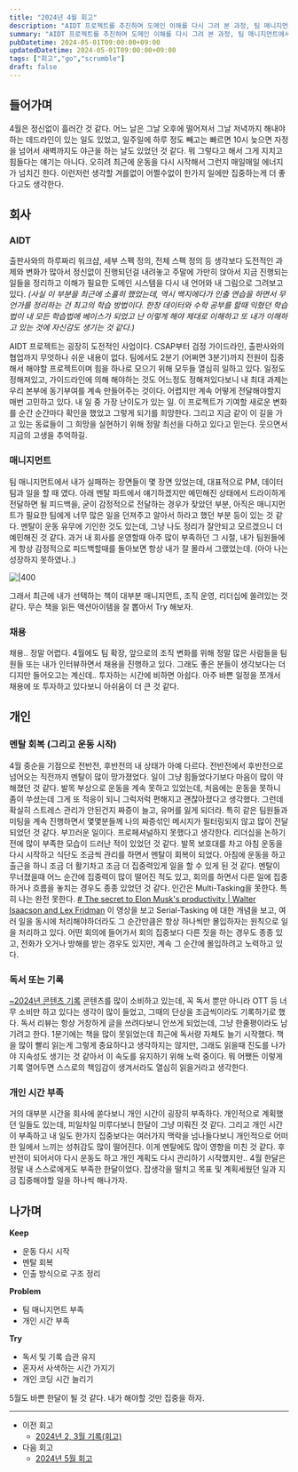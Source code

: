 ```yaml
---
title: "2024년 4월 회고"
description: "AIDT 프로젝트를 추진하며 도메인 이해를 다시 그려 본 과정, 팀 매니지먼트에서 놓친 순간과 반성, 채용 인터뷰와 운동 재개로 얻은 에너지, Keep-Problem-Try 프레임으로 뽑아낸 실행 과제까지 세세하게 정리한 2024년 4월 기록이다. 일정에 쫓기며도 동기부여를 유지한 방법과, 팀이 집중력을 잃지 않게 만든 커뮤니케이션 실험도 공유했다. 또한 프로젝트 이후 어떤 지표를 점검했는지도 언급했다."
summary: "AIDT 프로젝트를 추진하며 도메인 이해를 다시 그려 본 과정, 팀 매니지먼트에서 놓친 순간과 반성, 채용 인터뷰와 운동 재개로 얻은 에너지, Keep-Problem-Try 프레임으로 뽑아낸 실행 과제까지 세세하게 정리한 2024년 4월 기록이다. 일정에 쫓기며도 동기부여를 유지한..."
pubDatetime: 2024-05-01T09:00:00+09:00
updatedDatetime: 2024-05-01T09:00:00+09:00
tags: ["회고","go","scrumble"]
draft: false
---
```


## 들어가며

4월은 정신없이 흘러간 것 같다. 어느 날은 그날 오후에 떨어져서 그날 저녁까지 해내야하는 데드라인이 있는 일도 있었고, 일주일에 하루 정도 빼고는 빠르면 10시 늦으면 자정을 넘어서 새벽까지도 야근을 하는 날도 있었던 것 같다. 뭐 그렇다고 해서 그게 지치고 힘들다는 얘기는 아니다. 오히려 최근에 운동을 다시 시작해서 그런지 매일매일 에너지가 넘치긴 한다. 이런저런 생각할 겨를없이 어쩔수없이 한가지 일에만 집중하는게 더 좋다고도 생각한다.

## 회사

### AIDT

출판사와의 하루짜리 워크샵, 세부 스펙 정의, 전체 스펙 정의 등 생각보다 도전적인 과제와 변화가 많아서 정신없이 진행되던걸 내려놓고 주말에 가만히 앉아서 지금 진행되는 일들을 정리하고 이해가 필요한 도메인 시스템을 다시 내 언어와 내 그림으로 그려보고 있다. *(사실 이 부분을 최근에 소홀히 했었는데, 역시 백지에다가 인출 연습을 하면서 무언가를 정리하는 건 최고의 학습 방법이다. 한창 데이터와 수학 공부를 할때 익혔던 학습법이 내 모든 학습법에 베이스가 되었고 난 이렇게 해야 제대로 이해하고 또 내가 이해하고 있는 것에 자신감도 생기는 것 같다.)*

AIDT 프로젝트는 굉장히 도전적인 사업이다. CSAP부터 검정 가이드라인, 출판사와의 협업까지 무엇하나 쉬운 내용이 없다. 팀에서도 2분기 (어쩌면 3분기)까지 전원이 집중해서 해야할 프로젝트이며 힘을 하나로 모으기 위해 모두들 열심히 일하고 있다. 일정도 정해져있고, 가이드라인에 의해 해야하는 것도 어느정도 정해져있다보니 내 최대 과제는 우리 본부에 동기부여를 계속 만들어주는 것이다. 어렵지만 계속 어떻게 전달해야할지 매번 고민하고 있다. 내 일 중 가장 난이도가 있는 일.
이 프로젝트가 기여할 새로운 변화를 순간 순간마다 확인을 했었고 그렇게 되기를 희망한다. 그리고 지금 같이 이 길을 가고 있는 동료들이 그 희망을 실현하기 위해 정말 최선을 다하고 있다고 믿는다. 웃으면서 지금의 고생을 추억하길.

### 매니지먼트

팀 매니지먼트에서 내가 실패하는 장면들이 몇 장면 있었는데, 대표적으로 PM, 데이터팀과 일을 할 때 였다. 아래 멘탈 파트에서 얘기하겠지만 예민해진 상태에서 드라이하게 전달하면 될 피드백을, 굳이 감정적으로 전달하는 경우가 잦았던 부분, 아직은 매니지먼트가 필요한 팀에게 너무 많은 일을 던져주고 알아서 하라고 했던 부분 등이 있는 것 같다. 멘탈이 운동 유무에 기인한 것도 있는데, 그냥 나도 정리가 잘안되고 모르겠으니 더 예민해진 것 같다. 과거 내 회사를 운영할때 아주 많이 부족하던 그 시절, 내가 팀원들에게 항상 감정적으로 피드백할때를 돌아보면 항상 내가 잘 몰라서 그랬었는데. (아아 나는 성장하지 못하였나..)

![\|400](https://i.imgur.com/pzwRSl0.png)

그래서 최근에 내가 선택하는 책이 대부분 매니지먼트, 조직 운영, 리더십에 쏠려있는 것 같다. 무슨 책을 읽든 액션아이템을 잘 뽑아서 Try 해보자.

### 채용

채용.. 정말 어렵다. 4월에도 팀 확장, 앞으로의 조직 변화를 위해 정말 많은 사람들을 팀원들 또는 내가 인터뷰하면서 채용을 진행하고 있다. 그래도 좋은 분들이 생각보다는 더디지만 들어오고는 계신데.. 투자하는 시간에 비하면 아쉽다. 아주 바쁜 일정을 쪼개서 채용에 또 투자하고 있다보니 아쉬움이 더 큰 것 같다.

## 개인

### 멘탈 회복 (그리고 운동 시작)

4월 중순을 기점으로 전반전, 후반전의 내 상태가 아예 다르다. 전반전에서 후반전으로 넘어오는 직전까지 멘탈이 많이 망가졌었다. 일이 그냥 힘들었다기보다 마음이 많이 약해졌던 것 같다. 발목 부상으로 운동을 계속 못하고 있었는데, 처음에는 운동을 못하니 좀이 쑤셨는데 그게 또 적응이 되니 그럭저럭 편해지고 괜찮아졌다고 생각했다. 그런데 확실히 스트레스 관리가 안된건지 짜증이 늘고, 유머를 잃게 되더라. 특히 같은 팀원들과 미팅을 계속 진행하면서 몇몇분들께 나의 짜증섞인 메시지가 필터링되지 않고 많이 전달되었던 것 같다. 부끄러운 일이다. 프로페셔널하지 못했다고 생각한다. 리더십을 논하기 전에 많이 부족한 모습이 드러난 적이 있었던 것 같다.
발목 보호대를 차고 아침 운동을 다시 시작하고 식단도 조금씩 관리를 하면서 멘탈이 회복이 되었다. 아침에 운동을 하고 출근을 하니 조금 더 활기차고 조금 더 집중력있게 일을 할 수 있게 된 것 같다. 멘탈이 무너졌을때 어느 순간에 집중력이 많이 떨어진 적도 있고, 회의를 하면서 다른 일에 집중하거나 흐름을 놓치는 경우도 종종 있었던 것 같다. 인간은 Multi-Tasking을 못한다. 특히 나는 완전 못한다. [\# The secret to Elon Musk's productivity | Walter Isaacson and Lex Fridman](https://www.youtube.com/watch?v=IQBA4aytp_U) 이 영상을 보고 Serial-Tasking 에 대한 개념을 보고, 여러 일을 동시에 처리해야하더라도 그 순간만큼은 항상 하나씩만 몰입하자는 원칙으로 일을 처리하고 있다. 어떤 회의에 들어가서 회의 집중보다 다른 짓을 하는 경우도 종종 있고, 전화가 오거나 방해를 받는 경우도 있지만, 계속 그 순간에 몰입하려고 노력하고 있다.

### 독서 또는 기록

[~2024년 콘텐츠 기록](/posts/2024-02-2024-content-log)
콘텐츠를 많이 소비하고 있는데, 꼭 독서 뿐만 아니라 OTT 등 너무 소비만 하고 있다는 생각이 많이 들었고, 그때의 단상을 조금씩이라도 기록하기로 했다. 독서 리뷰는 항상 거창하게 글을 쓰려다보니 안쓰게 되었는데, 그냥 한줄평이라도 남기려고 한다. 1분기에는 책을 많이 못읽었는데 최근에 독서량 자체도 늘기 시작했다. 책을 많이 빨리 읽는게 그렇게 중요하다고 생각하지는 않지만, 그래도 읽을때 진도를 나가야 지속성도 생기는 것 같아서 이 속도를 유지하기 위해 노력 중이다. 뭐 어쨌든 이렇게 기록 열어두면 스스로의 책임감이 생겨서라도 열심히 읽을거라고 생각한다.

### 개인 시간 부족

거의 대부분 시간을 회사에 쏟다보니 개인 시간이 굉장히 부족하다. 개인적으로 계획했던 일들도 있는데, 피일차일 미루다보니 한달이 그냥 미뤄진 것 같다. 그리고 개인 시간이 부족하고 내 일도 한가지 집중보다는 여러가지 맥락을 넘나들다보니 개인적으로 어떠한 일에서 느끼는 성취감도 많이 떨어진다. 이게 멘탈에도 많이 영향을 미친 것 같다. 후반전이 되어서야 다시 운동도 하고 개인 계획도 다시 관리하기 시작했지만.. 4월 한달은 정말 내 스스로에게도 부족한 한달이었다. 잡생각을 떨치고 목표 및 계획세웠던 일과 지금 집중해야할 일을 하나씩 해나가자.

## 나가며

**Keep**

* 운동 다시 시작
* 멘탈 회복
* 인출 방식으로 구조 정리

**Problem**

* 팀 매니지먼트 부족
* 개인 시간 부족

**Try**

* 독서 및 기록 습관 유지
* 혼자서 사색하는 시간 가지기
* 개인 코딩 시간 늘리기

5월도 바쁜 한달이 될 것 같다. 내가 해야할 것만 집중을 하자.

---

* 이전 회고
  * [2024년 2, 3월 기록(회고)](/posts/2024-04-2024-feb-mar-retro)
* 다음 회고
  * [2024년 5월 회고](/posts/2024-06-2024-may-retro)
